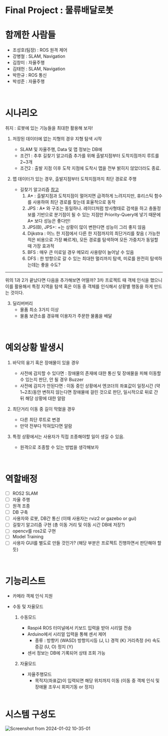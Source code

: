 # Final Project : 물류배달로봇

# 함께한 사람들

 - 조성호(팀장) : ROS 원격 제어
 - 강병철 : SLAM, Navigation
 - 김창미 : 자율주행
 - 김태헌 : SLAM, Navigation
 - 박한규 : ROS 통신
 - 박성준 : 자율주행
<br>

# 시나리오

취지 : 로봇에 있는 기능들을 최대한 활용해 보자!

  1. 저장된 데이터에 없는 지형의 경우 지형 탐색 시작
	  - SLAM 및 자율주행, Data 및 맵 정보는 DB에
	  - 조건1 : 추후 길찾기 알고리즘 추가를 위해 출발지점부터 도착지점까지 루트를 2~3개
	  - 조건2 : 출발 지점 이후 도착 지점에 도착시 맵을 전부 밝히지 않았더라도 종료.

  3. 맵 데이터가 있는 경우, 출발지점부터 도착지점까지 최단 경로로 주행
	  - 길찾기 알고리즘 [참고](https://www.youtube.com/watch?v=rfOgaPXCADQ)
		  1. A* : 출발지점과 도착지점이 멀어지면 급격하게 느려지지만, 휴리스틱 함수를 사용하여 최단 경로를 찾는데 효율적으로 동작
		  2. JPS : A* 와 구조는 동일하나. 레이더처럼 방사형태로 검색을 하고 충돌정보를 기반으로 분기점이 될 수 있는 지점만  Priority-Query에 넣기 때문에 A* 보다 성능은 좋다만!
		  3. JPS(B), JPS+: +는 상황이 많이 변한다면 성능이 그리 좋지 않음
		  4. Dijkstra : 어느 한 지점에서 다른 한 지점까지의 최단거리를 찾음 ( 가능한 적은 비용으로 가장 빠르게), 모든 경로를 탐색하며 모든 가중치가 동일할 때 가장 효과적
		  5. BFS : 매우 큰 미로일 경우 메모리 사용량이 늘어날 수 있음
		  6. DFS : 한 방향으로 갈 수 있는 최대한 멀리까지 탐색, 미로를 완전히 탐색하는데는 좋을 수도?
		

  ---
  위의 1과 2가 끝났다면 다음을 추가해보면 어떨까?
  3차 프로젝트 때 객체 인식을 했으니 이를 활용해서 특정 지역을 탐색 혹은 이동 중 객체를 인식해서 상황별 행동을 하게 만드는 것이다.

  3. 딜리버버리
	  - 물품 최소 3가지 이상
	  - 물품 보관소를 경유해 이용자가 주문한 물품을 배달
<br>

# 예외상황 발생시

  1. 바닥의 융기 혹은 장애물이 있을 경우 
	  - 사전에 감지할 수 있다면 : 장애물의 존재에 대한 통신 및 장애물을 피해 이동할 수 있는지 판단, 안 될 경우 Buzzer
	  - 사전에 감지가 안된다면 : 이동 중인 상황에서 엔코더의 좌표값이 일정시간 (약 1~2초)동안 변하지 않는다면 장애물에 걸린 것으로 판단, 일시적으로 뒤로 간 뒤 해당 상황에 대한 알람

  2. 최단거리 이동 중 길이 막혔을 경우
	  - 다른 최단 루트로 변경
	  - 만약 전부다 막혀있다면 알람

  3. 특정 상황에서는 사용자가 직접 조종해야할 일이 생길 수 있음.
	  - 원격으로 조종할 수 있는 방법을 생각해보자
<br>

# 역할배정

 - [ ] ROS2 SLAM
 - [ ] 자율 주행 
 - [ ] 원격 조종
 - [ ] DB 구축
 - [ ] 사용자와 로봇, DB간 통신 (이때 사용자는 rviz2 or gazebo or gui)
 - [ ] 길찾기 알고리즘 구현 (총 이동 거리 및 이동 시간 DB에 저장?)
 - [ ] opencv를 ros2로 구현
 - [ ] Model Training
 - [ ] 사용자  GUI를 별도로 만들 것인가? (해당 부분은 프로젝트 진행하면서 판단해야 할 듯)
<br>

# 기능리스트

  - 카메라 객체 인식 지원
  - 수동 및 자율모드
    
     1. 수동모드
        - Raspi4 ROS 터미널에서 키보드 입력을 받아 시리얼 전송
        - Arduino에서 시리얼 입력을 통해 센서 제어
           - 종류 : 방향키 (WASD)
                   방향지시등 (J, L)
                   경적 (K)
                   거리측정 (H)
                   속도 증감 (U, O)
                   정지 (Y)
        - 센서 정보는 DB에 기록되어 상태 조회 가능
       
     2. 자율모드
        - 자율주행모드
            - 목적지(좌표값)이 입력되면 해당 위치까지 이동 (이동 중 객체 인식 및 장애물 조우시 회피기동 or 정지)
         <br>

# 시스템 구성도

![Screenshot from 2024-01-02 10-35-01](https://github.com/addinedu-ros-3rd/ros-repo-2/assets/91608731/34e27c25-aaee-4f26-bf90-26cb6279da76)
